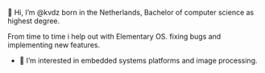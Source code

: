 👋 Hi, I’m @kvdz born in the Netherlands, Bachelor of computer science as highest degree.

From time to time i help out with Elementary OS. fixing bugs and implementing new features.

- 👀 I’m interested in embedded systems platforms and image processing.



<!---
kvdz/kvdz is a ✨ special ✨ repository because its `README.md` (this file) appears on your GitHub profile.
You can click the Preview link to take a look at your changes.
--->
